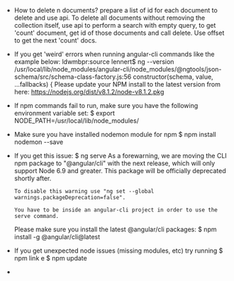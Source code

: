 * How to delete n documents?
 prepare a list of id for each document to delete and use api. To delete all documents without removing the collection itself,  use api to perform a search with empty query, to get 'count' document, get id of those documents and call delete. Use offset to get the next 'count' docs.

* If you get 'weird' errors when running angular-cli commands like the example below:
ldwmbpr:source lennert$ ng --version
/usr/local/lib/node_modules/angular-cli/node_modules/@ngtools/json-schema/src/schema-class-factory.js:56
    constructor(schema, value, ...fallbacks) {
Please update your NPM install to the latest version from here:
https://nodejs.org/dist/v8.1.2/node-v8.1.2.pkg

* If npm commands fail to run, make sure you have the following environment variable set:
    $ export NODE_PATH=/usr/local/lib/node_modules/

* Make sure you have installed nodemon module for npm
    $ npm install nodemon --save

* If you get this issue:
      $ ng serve
      As a forewarning, we are moving the CLI npm package to "@angular/cli" with the next release,
      which will only support Node 6.9 and greater. This package will be officially deprecated
      shortly after.

      To disable this warning use "ng set --global warnings.packageDeprecation=false".

      You have to be inside an angular-cli project in order to use the serve command.
    Please make sure you install the latest @angular/cli packages:
      $ npm install -g @angular/cli@latest

* If you get unexpected node issues (missing modules, etc) try running
    $ npm link e
    $ npm update

* 
